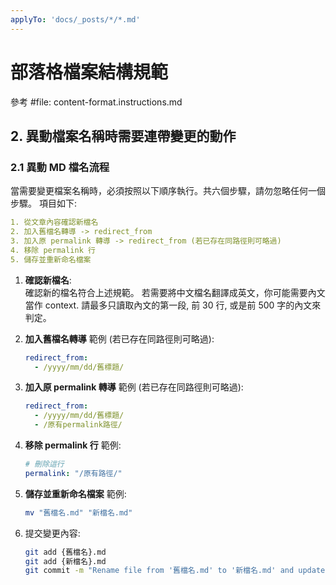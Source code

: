 ```yaml
---
applyTo: 'docs/_posts/*/*.md'
---
```


# 部落格檔案結構規範

參考 #file: content-format.instructions.md


## 2. 異動檔案名稱時需要連帶變更的動作

### 2.1 異動 MD 檔名流程

當需要變更檔案名稱時，必須按照以下順序執行。共六個步驟，請勿忽略任何一個步驟。
項目如下:

```yaml
1. 從文章內容確認新檔名
2. 加入舊檔名轉導 -> redirect_from
3. 加入原 permalink 轉導 -> redirect_from (若已存在同路徑則可略過)
4. 移除 permalink 行
5. 儲存並重新命名檔案
```


1. **確認新檔名**:  
確認新的檔名符合上述規範。
若需要將中文檔名翻譯成英文，你可能需要內文當作 context.
請最多只讀取內文的第一段, 前 30 行, 或是前 500 字的內文來判定。


2. **加入舊檔名轉導** 範例 (若已存在同路徑則可略過):
   ```yaml
   redirect_from:
     - /yyyy/mm/dd/舊標題/
   ```

3. **加入原 permalink 轉導** 範例 (若已存在同路徑則可略過):
   ```yaml
   redirect_from:
     - /yyyy/mm/dd/舊標題/
     - /原有permalink路徑/
   ```

4. **移除 permalink 行** 範例:
   ```yaml
   # 刪除這行
   permalink: "/原有路徑/"
   ```

5. **儲存並重新命名檔案** 範例:
   ```bash
   mv "舊檔名.md" "新檔名.md"
   ```

6. 提交變更內容:
   ```bash
   git add {舊檔名}.md
   git add {新檔名}.md
   git commit -m "Rename file from '舊檔名.md' to '新檔名.md' and update redirects"
   ```